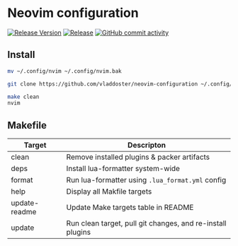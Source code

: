 # Neovim configuration

[![Release Version](https://img.shields.io/github/v/release/vladdoster/neovim-configuration)](https://github.com/vladdoster/neovim-configuration/releases/latest)
[![Release](https://github.com/vladdoster/neovim-configuration/actions/workflows/release.yml/badge.svg)](https://github.com/vladdoster/neovim-configuration/actions/workflows/release.yml)
[![GitHub commit activity](https://img.shields.io/github/commit-activity/m/vladdoster/neovim-configuration)](https://github.com/vladdoster/neovim-configuration/graphs/contributors)

## Install

```bash
mv ~/.config/nvim ~/.config/nvim.bak
```

```bash
git clone https://github.com/vladdoster/neovim-configuration ~/.config/nvim
```

```bash
make clean
nvim
```

## Makefile

| Target        | Descripton                                                 |
| ------------- | ---------------------------------------------------------- |
| clean         | Remove installed plugins & packer artifacts                |
| deps          | Install lua-formatter system-wide                          |
| format        | Run lua-formatter using `.lua_format.yml` config            |
| help          | Display all Makfile targets                                |
| update-readme | Update Make targets table in README                        |
| update        | Run clean target, pull git changes, and re-install plugins |
